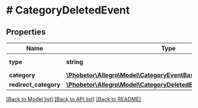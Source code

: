 # # CategoryDeletedEvent

## Properties

Name | Type | Description | Notes
------------ | ------------- | ------------- | -------------
**type** | **string** |  | [default to 'CATEGORY_DELETED']
**category** | [**\Phobetor\Allegro\Model\CategoryEventBaseCategory**](CategoryEventBaseCategory.md) |  |
**redirect_category** | [**\Phobetor\Allegro\Model\CategoryDeletedEventAllOfRedirectCategory**](CategoryDeletedEventAllOfRedirectCategory.md) |  | [optional]

[[Back to Model list]](../../README.md#models) [[Back to API list]](../../README.md#endpoints) [[Back to README]](../../README.md)
